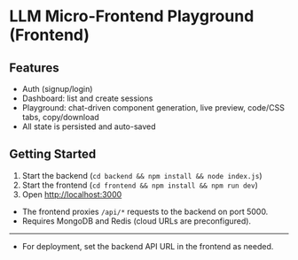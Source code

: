 # LLM Micro-Frontend Playground (Frontend)

## Features
- Auth (signup/login)
- Dashboard: list and create sessions
- Playground: chat-driven component generation, live preview, code/CSS tabs, copy/download
- All state is persisted and auto-saved

## Getting Started

1. Start the backend (`cd backend && npm install && node index.js`)
2. Start the frontend (`cd frontend && npm install && npm run dev`)
3. Open [http://localhost:3000](http://localhost:3000)

- The frontend proxies `/api/*` requests to the backend on port 5000.
- Requires MongoDB and Redis (cloud URLs are preconfigured).

---

- For deployment, set the backend API URL in the frontend as needed.
